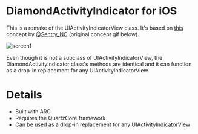 DiamondActivityIndicator for iOS
==================================

This is a remake of the UIActivityIndicatorView class. It's based on [this](http://dribbble.com/shots/1185018-Diamond-Loading-Indicator-GIF) concept by [@Sentry_NC](https://twitter.com/Sentry_NC) (original concept gif below).

![screen1](http://dribbble.s3.amazonaws.com/users/172906/screenshots/1185018/2013-08-04_21_14_41.gif)


Even though it is not a subclass of UIActivityIndicatorView, the DiamondActivityIndicator class's methods are identical and it can function as a drop-in replacement for any UIActivityIndicatorView.

Details
=======
* Built with ARC
* Requires the QuartzCore framework
* Can be used as a drop-in replacement for any UIActivityIndicatorView
